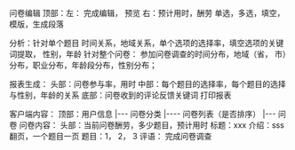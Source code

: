 问卷编辑
顶部：左： 完成编辑， 预览   右：预计用时，酬劳
单选，多选，填空，模版，生成段落

分析：针对单个题目
时间关系，地域关系，单个选项的选择率，填空选项的关键词提取， 性别，年龄
针对整个问卷：
参加问卷调查的时间分布，地域（省， 市）分布，职业分布，年龄段分布，性别分布；

报表生成：
头部：问卷参与率，用时
中部：每个题目的选择率，每个题目的选择与性别，年龄的关系
底部：问卷收到的评论反馈关键词
打印报表

客户端内容：
顶部：用户信息
|--- 问卷分类
	|---- 问卷列表（是否排序）
		  |--- 问卷
问卷内容：
头部：当前问卷酬劳，多少题目，预计用时
标题：xxx
介绍：sss
翻页，一个题目一页
题目：1， 2， 3
评语：
完成问卷调查
